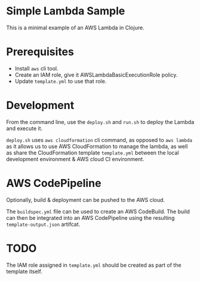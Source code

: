 # Simple Lambda Sample

This is a minimal example of an AWS Lambda in Clojure.

# Prerequisites

* Install `aws` cli tool.
* Create an IAM role, give it AWSLambdaBasicExecutionRole policy.
* Update `template.yml` to use that role.

# Development

From the command line, use the `deploy.sh` and `run.sh` to deploy the Lambda
and execute it.

`deploy.sh` uses `aws cloudformation` cli command, as opposed to `aws lambda`
as it allows us to use AWS CloudFormation to manage the lambda, as well as
share the CloudFormation template `template.yml` between the local development
environment & AWS cloud CI environment.

# AWS CodePipeline

Optionally, build & deployment can be pushed to the AWS cloud.

The `buildspec.yml` file can be used to create an AWS CodeBuild. The build can
then be integrated into an AWS CodePipeline using the resulting
`template-output.json` artifcat.

# TODO

The IAM role assigned in `template.yml` should be created as part of the
template itself.
